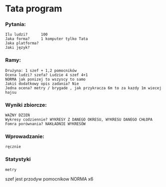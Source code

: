 # Tata program

### Pytania:
	Ilu ludzi? 		100
	Jaka forma?		1 komputer tylko Tata
	Jaka platforma?
	Jaki język?


### Ramy:
	Drużyna: 1 szef + 1,2 pomocników
	Ocena ludzi? szefa? Ludzie 4 szef 4+1
	NORMA jak ponizej to wszyscy to samo
	Jakiś dodatkowy opis zadania? Nie
	Jedna ocena? metry / brygade , jak przykracza 6m to za kazdy 1m wiecej hajsu

### Wyniki zbiorcze:
	WAŻNY DZIEŃ
	Wykresy codziennie? WYKRESY Z DANEGO OKRESU, WYKRESU DANEGO CHŁOPA
	Fomra porównania? NAKŁADNIE WYKRESÓW

### Wprowadzanie:
	ręcznie

### Statystyki
	metry


szef jest przodyw
pomocnikow
NORMA x6
